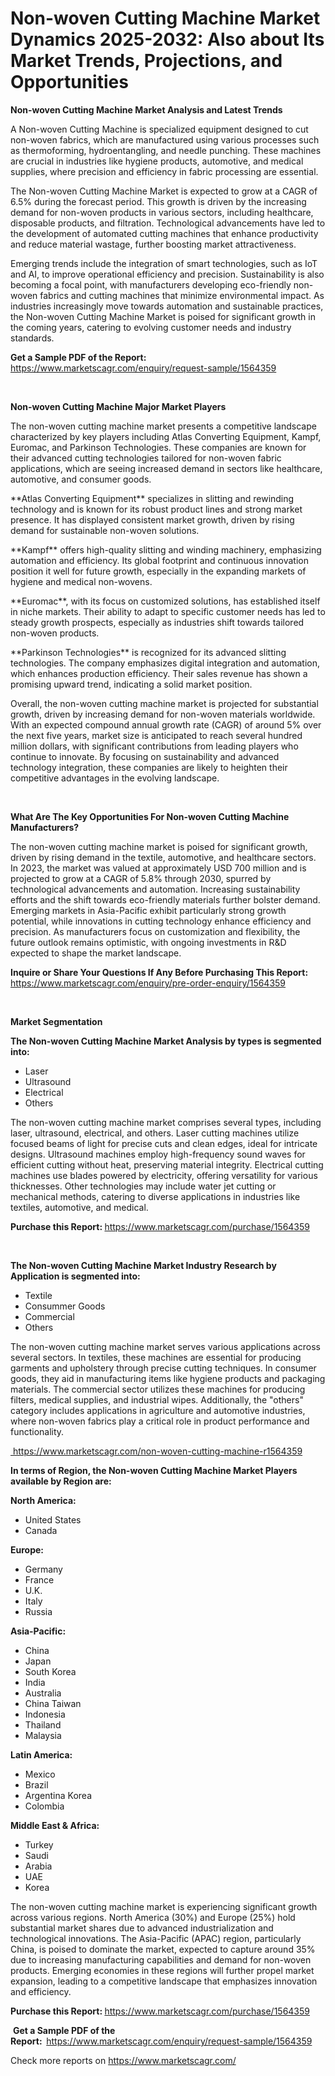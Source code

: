 <p><h1>Non-woven Cutting Machine Market Dynamics 2025-2032: Also about Its Market Trends, Projections, and Opportunities</h1></p><p><strong>Non-woven Cutting Machine Market Analysis and Latest Trends</strong></p>
<p><p>A Non-woven Cutting Machine is specialized equipment designed to cut non-woven fabrics, which are manufactured using various processes such as thermoforming, hydroentangling, and needle punching. These machines are crucial in industries like hygiene products, automotive, and medical supplies, where precision and efficiency in fabric processing are essential.</p><p>The Non-woven Cutting Machine Market is expected to grow at a CAGR of 6.5% during the forecast period. This growth is driven by the increasing demand for non-woven products in various sectors, including healthcare, disposable products, and filtration. Technological advancements have led to the development of automated cutting machines that enhance productivity and reduce material wastage, further boosting market attractiveness.</p><p>Emerging trends include the integration of smart technologies, such as IoT and AI, to improve operational efficiency and precision. Sustainability is also becoming a focal point, with manufacturers developing eco-friendly non-woven fabrics and cutting machines that minimize environmental impact. As industries increasingly move towards automation and sustainable practices, the Non-woven Cutting Machine Market is poised for significant growth in the coming years, catering to evolving customer needs and industry standards.</p></p>
<p><strong>Get a Sample PDF of the Report:&nbsp;</strong> <a href="https://www.marketscagr.com/enquiry/request-sample/1564359?utm_campaign=2325&utm_medium=2&utm_source=Github&utm_content=ia&utm_term=27022025&utm_id=non-woven-cutting-machine">https://www.marketscagr.com/enquiry/request-sample/1564359</a></p>
<p>&nbsp;</p>
<p><strong>Non-woven Cutting Machine Major Market Players</strong></p>
<p><p>The non-woven cutting machine market presents a competitive landscape characterized by key players including Atlas Converting Equipment, Kampf, Euromac, and Parkinson Technologies. These companies are known for their advanced cutting technologies tailored for non-woven fabric applications, which are seeing increased demand in sectors like healthcare, automotive, and consumer goods.</p><p>**Atlas Converting Equipment** specializes in slitting and rewinding technology and is known for its robust product lines and strong market presence. It has displayed consistent market growth, driven by rising demand for sustainable non-woven solutions. </p><p>**Kampf** offers high-quality slitting and winding machinery, emphasizing automation and efficiency. Its global footprint and continuous innovation position it well for future growth, especially in the expanding markets of hygiene and medical non-wovens.</p><p>**Euromac**, with its focus on customized solutions, has established itself in niche markets. Their ability to adapt to specific customer needs has led to steady growth prospects, especially as industries shift towards tailored non-woven products.</p><p>**Parkinson Technologies** is recognized for its advanced slitting technologies. The company emphasizes digital integration and automation, which enhances production efficiency. Their sales revenue has shown a promising upward trend, indicating a solid market position.</p><p>Overall, the non-woven cutting machine market is projected for substantial growth, driven by increasing demand for non-woven materials worldwide. With an expected compound annual growth rate (CAGR) of around 5% over the next five years, market size is anticipated to reach several hundred million dollars, with significant contributions from leading players who continue to innovate. By focusing on sustainability and advanced technology integration, these companies are likely to heighten their competitive advantages in the evolving landscape.</p></p>
<p>&nbsp;</p>
<p><strong>What Are The Key Opportunities For Non-woven Cutting Machine Manufacturers?</strong></p>
<p><p>The non-woven cutting machine market is poised for significant growth, driven by rising demand in the textile, automotive, and healthcare sectors. In 2023, the market was valued at approximately USD 700 million and is projected to grow at a CAGR of 5.8% through 2030, spurred by technological advancements and automation. Increasing sustainability efforts and the shift towards eco-friendly materials further bolster demand. Emerging markets in Asia-Pacific exhibit particularly strong growth potential, while innovations in cutting technology enhance efficiency and precision. As manufacturers focus on customization and flexibility, the future outlook remains optimistic, with ongoing investments in R&D expected to shape the market landscape.</p></p>
<p><strong>Inquire or Share Your Questions If Any Before Purchasing This Report:</strong> <a href="https://www.marketscagr.com/enquiry/pre-order-enquiry/1564359?utm_campaign=2325&utm_medium=2&utm_source=Github&utm_content=ia&utm_term=27022025&utm_id=non-woven-cutting-machine">https://www.marketscagr.com/enquiry/pre-order-enquiry/1564359</a></p>
<p>&nbsp;</p>
<p><strong>Market Segmentation</strong></p>
<p><strong>The Non-woven Cutting Machine Market Analysis by types is segmented into:</strong></p>
<p><ul><li>Laser</li><li>Ultrasound</li><li>Electrical</li><li>Others</li></ul></p>
<p><p>The non-woven cutting machine market comprises several types, including laser, ultrasound, electrical, and others. Laser cutting machines utilize focused beams of light for precise cuts and clean edges, ideal for intricate designs. Ultrasound machines employ high-frequency sound waves for efficient cutting without heat, preserving material integrity. Electrical cutting machines use blades powered by electricity, offering versatility for various thicknesses. Other technologies may include water jet cutting or mechanical methods, catering to diverse applications in industries like textiles, automotive, and medical.</p></p>
<p><strong>Purchase this Report:&nbsp;</strong><a href="https://www.marketscagr.com/purchase/1564359?utm_campaign=2325&utm_medium=2&utm_source=Github&utm_content=ia&utm_term=27022025&utm_id=non-woven-cutting-machine">https://www.marketscagr.com/purchase/1564359</a></p>
<p>&nbsp;</p>
<p><strong>The Non-woven Cutting Machine Market Industry Research by Application is segmented into:</strong></p>
<p><ul><li>Textile</li><li>Consummer Goods</li><li>Commercial</li><li>Others</li></ul></p>
<p><p>The non-woven cutting machine market serves various applications across several sectors. In textiles, these machines are essential for producing garments and upholstery through precise cutting techniques. In consumer goods, they aid in manufacturing items like hygiene products and packaging materials. The commercial sector utilizes these machines for producing filters, medical supplies, and industrial wipes. Additionally, the "others" category includes applications in agriculture and automotive industries, where non-woven fabrics play a critical role in product performance and functionality.</p></p>
<p><a href="https://www.marketscagr.com/non-woven-cutting-machine-r1564359?utm_campaign=2325&utm_medium=2&utm_source=Github&utm_content=ia&utm_term=27022025&utm_id=non-woven-cutting-machine">&nbsp;https://www.marketscagr.com/non-woven-cutting-machine-r1564359</a></p>
<p><strong>In terms of Region, the Non-woven Cutting Machine Market Players available by Region are:</strong></p>
<p>
    <p> <strong> North America: </strong>
        <ul>
            <li>United States</li>
            <li>Canada</li>
        </ul>
        </p> 
    <p> <strong> Europe: </strong>
        <ul>
            <li>Germany</li>
            <li>France</li>
            <li>U.K.</li>
            <li>Italy</li>
            <li>Russia</li>
        </ul>
        </p> 
    <p> <strong> Asia-Pacific: </strong>
        <ul>
            <li>China</li>
            <li>Japan</li>
            <li>South Korea</li>
            <li>India</li>
            <li>Australia</li>
            <li>China Taiwan</li>
            <li>Indonesia</li>
            <li>Thailand</li>
            <li>Malaysia</li>
        </ul>
        </p> 
    <p> <strong> Latin America: </strong>
        <ul>
            <li>Mexico</li>
            <li>Brazil</li>
            <li>Argentina Korea</li>
            <li>Colombia</li>
        </ul>
        </p> 
    <p> <strong> Middle East & Africa: </strong>
        <ul>
            <li>Turkey</li>
            <li>Saudi</li>
            <li>Arabia</li>
            <li>UAE</li>
            <li>Korea</li>
        </ul>
    </p>
    </p>
<p><p>The non-woven cutting machine market is experiencing significant growth across various regions. North America (30%) and Europe (25%) hold substantial market shares due to advanced industrialization and technological innovations. The Asia-Pacific (APAC) region, particularly China, is poised to dominate the market, expected to capture around 35% due to increasing manufacturing capabilities and demand for non-woven products. Emerging economies in these regions will further propel market expansion, leading to a competitive landscape that emphasizes innovation and efficiency.</p></p>
<p><strong>Purchase this Report: </strong><a href="https://www.marketscagr.com/purchase/1564359?utm_campaign=2325&utm_medium=2&utm_source=Github&utm_content=ia&utm_term=27022025&utm_id=non-woven-cutting-machine">https://www.marketscagr.com/purchase/1564359</a></p>
<p>&nbsp;<strong>Get a Sample PDF of the Report:&nbsp;&nbsp;</strong><a href="https://www.marketscagr.com/enquiry/request-sample/1564359?utm_campaign=2325&utm_medium=2&utm_source=Github&utm_content=ia&utm_term=27022025&utm_id=non-woven-cutting-machine">https://www.marketscagr.com/enquiry/request-sample/1564359</a></p>
<p><strong></strong></p>
<p>Check more reports on <a href="https://www.marketscagr.com/?utm_campaign=2325&utm_medium=2&utm_source=Github&utm_content=ia&utm_term=27022025&utm_id=non-woven-cutting-machine">https://www.marketscagr.com/</a></p>